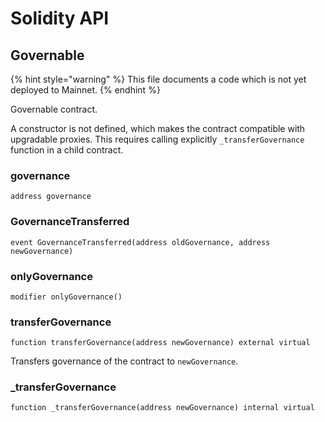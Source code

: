 # Solidity API

## Governable

{% hint style="warning" %}
This file documents a code which is not yet deployed to Mainnet.
{% endhint %}

Governable contract.

A constructor is not defined, which makes the contract compatible with
upgradable proxies. This requires calling explicitly `_transferGovernance`
function in a child contract.

### governance

```solidity
address governance
```

### GovernanceTransferred

```solidity
event GovernanceTransferred(address oldGovernance, address newGovernance)
```

### onlyGovernance

```solidity
modifier onlyGovernance()
```

### transferGovernance

```solidity
function transferGovernance(address newGovernance) external virtual
```

Transfers governance of the contract to `newGovernance`.

### _transferGovernance

```solidity
function _transferGovernance(address newGovernance) internal virtual
```


